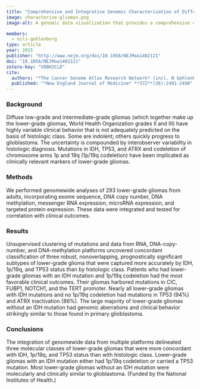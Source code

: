 ```yaml
---
title: "Comprehensive and Integrative Genomic Characterization of Diffuse Lower Grade Gliomas"
image: characterize-gliomas.png
image-alt: A genomic data visualization that provides a comprehensive overview of the genomic landscape of glioma tumors involving mutation counts, patient characteristics like age and sex, as well as the molecular subtypes and mutation types observed across the samples.

members:
  - nils-gehlenborg
type: article
year: 2015
publisher: "http://www.nejm.org/doi/10.1056/NEJMoa1402121"
doi: "10.1056/NEJMoa1402121"
zotero-key: "VDBH3CLD"
cite:
  authors: "*The Cancer Genome Atlas Research Network* (incl. N Gehlenborg)"
  published: "*New England Journal of Medicine* **372**(26):2481-2498"
---
```

### Background
Diffuse low-grade and intermediate-grade gliomas (which together make up the lower-grade gliomas, World Health Organization grades II and III) have highly variable clinical behavior that is not adequately predicted on the basis of histologic class. Some are indolent; others quickly progress to glioblastoma. The uncertainty is compounded by interobserver variability in histologic diagnosis. Mutations in IDH, TP53, and ATRX and codeletion of chromosome arms 1p and 19q (1p/19q codeletion) have been implicated as clinically relevant markers of lower-grade gliomas.

### Methods
We performed genomewide analyses of 293 lower-grade gliomas from adults, incorporating exome sequence, DNA copy number, DNA methylation, messenger RNA expression, microRNA expression, and targeted protein expression. These data were integrated and tested for correlation with clinical outcomes.

### Results
Unsupervised clustering of mutations and data from RNA, DNA-copy-number, and DNA-methylation platforms uncovered concordant classification of three robust, nonoverlapping, prognostically significant subtypes of lower-grade glioma that were captured more accurately by IDH, 1p/19q, and TP53 status than by histologic class. Patients who had lower-grade gliomas with an IDH mutation and 1p/19q codeletion had the most favorable clinical outcomes. Their gliomas harbored mutations in CIC, FUBP1, NOTCH1, and the TERT promoter. Nearly all lower-grade gliomas with IDH mutations and no 1p/19q codeletion had mutations in TP53 (94%) and ATRX inactivation (86%). The large majority of lower-grade gliomas without an IDH mutation had genomic aberrations and clinical behavior strikingly similar to those found in primary glioblastoma.

### Conclusions
The integration of genomewide data from multiple platforms delineated three molecular classes of lower-grade gliomas that were more concordant with IDH, 1p/19q, and TP53 status than with histologic class. Lower-grade gliomas with an IDH mutation either had 1p/19q codeletion or carried a TP53 mutation. Most lower-grade gliomas without an IDH mutation were molecularly and clinically similar to glioblastoma. (Funded by the National Institutes of Health.)
